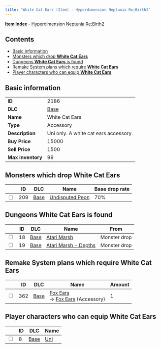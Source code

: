 ```yaml
---
title: "White Cat Ears (Item) - Hyperdimension Neptunia Re;Birth2"
---
```


[**Item Index**](/neptunia/rb2/item/index.html) - [Hyperdimension Neptunia Re;Birth2](/neptunia/rb2)

## Contents

- [Basic information](#basic-information)
- [Monsters which drop **White Cat Ears**](#monsters-which-drop-white-cat-ears)
- [Dungeons **White Cat Ears** is found](#dungeons-white-cat-ears-is-found)
- [Remake System plans which require **White Cat Ears**](#remake-system-plans-which-require-white-cat-ears)
- [Player characters who can equip **White Cat Ears**](#player-characters-who-can-equip-white-cat-ears)

## Basic information

|   |   |
| -- | -- |
| **ID** | 2186 |
| **DLC** | [Base](/neptunia/rb2/dlc/0-base.html) |
| **Name** | White Cat Ears |
| **Type** | Accessory |
| **Description** | Uni only. A white cat ears accessory. |
| **Buy Price** | 15000 |
| **Sell Price** | 1500 |
| **Max inventory** | 99 |

## Monsters which drop **White Cat Ears**

|    | ID | DLC | Name | Base drop rate |
| -- | -- | --- | ---- | -------------- |
| <input type="checkbox" id="rb2-monster-0-209" class="trackbox" /> | 209 | [Base](/neptunia/rb2/dlc/0-base.html) | [Undisputed Peon](/neptunia/rb2/monster/0-209-undisputed-peon.html) | 70% |

## Dungeons **White Cat Ears** is found

|    | ID | DLC | Name | From |
| -- | -- | --- | ---- | ---- |
| <input type="checkbox" id="rb2-dungeon-0-18" class="trackbox" /> | 18 | [Base](/neptunia/rb2/dlc/0-base.html) | [Atari Marsh](/neptunia/rb2/dungeon/0-18-atari-marsh.html) | Monster drop |
| <input type="checkbox" id="rb2-dungeon-0-19" class="trackbox" /> | 19 | [Base](/neptunia/rb2/dlc/0-base.html) | [Atari Marsh - Depths](/neptunia/rb2/dungeon/0-19-atari-marsh-depths.html) | Monster drop |

## Remake System plans which require **White Cat Ears**

|    | ID | DLC | Name | Amount |
| -- | -- | --- | ---- | ------ |
| <input type="checkbox" id="rb2-remake-0-362" class="trackbox" /> | 362 | [Base](/neptunia/rb2/dlc/0-base.html) | [Fox Ears](/neptunia/rb2/remake/0-362-fox-ears.html)<br />→ [Fox Ears](/neptunia/rb2/item/0-2196-fox-ears.html) (Accessory) | 1 |

## Player characters who can equip **White Cat Ears**

|    | ID | DLC | Name |
| -- | -- | --- | ---- |
| <input type="checkbox" id="rb2-player-0-8" class="trackbox" /> | 8 | [Base](/neptunia/rb2/dlc/0-base.html) | [Uni](/neptunia/rb2/player/0-8-uni.html) |